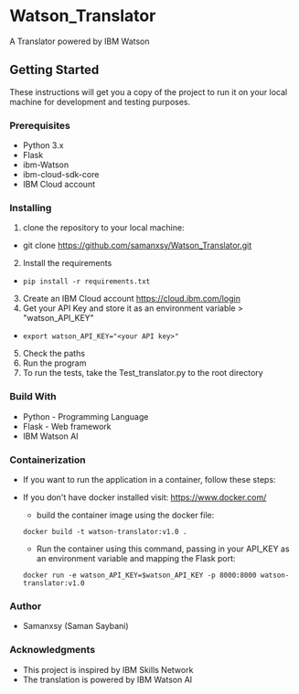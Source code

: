 # Watson_Translator
A Translator powered by IBM Watson


## Getting Started
These instructions will get you a copy of the project to run it on your local machine for development and testing purposes.

### Prerequisites

- Python 3.x
- Flask
- ibm-Watson
- ibm-cloud-sdk-core
- IBM Cloud account

### Installing 

1. clone the repository to your local machine:
  - git clone https://github.com/samanxsy/Watson_Translator.git
2. Install the requirements
- ```
  pip install -r requirements.txt
  ```
3. Create an IBM Cloud account <https://cloud.ibm.com/login>
4. Get your API Key and store it as an environment variable > "watson_API_KEY"
- 
  ```
  export watson_API_KEY="<your API key>"
  ```
5. Check the paths
6. Run the program
7. To run the tests, take the Test_translator.py to the root directory

### Build With

- Python - Programming Language
- Flask - Web framework
- IBM Watson AI

### Containerization
- If you want to run the application in a container, follow these steps: 
- If you don't have docker installed visit: <https://www.docker.com/>

  - build the container image using the docker file:
  ```
  docker build -t watson-translator:v1.0 .
  ```
  - Run the container using this command, passing in your API_KEY as an environment variable and mapping the Flask port: 
  ```
  docker run -e watson_API_KEY=$watson_API_KEY -p 8000:8000 watson-translator:v1.0
  ```
### Author

 - Samanxsy (Saman Saybani)
 
### Acknowledgments

 - This project is inspired by IBM Skills Network
 - The translation is powered by IBM Watson AI
